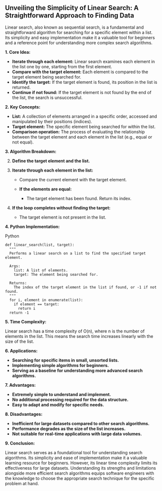 ## Unveiling the Simplicity of Linear Search: A Straightforward Approach to Finding Data

Linear search, also known as sequential search, is a fundamental and straightforward algorithm for searching for a specific element within a list. Its simplicity and easy implementation make it a valuable tool for beginners and a reference point for understanding more complex search algorithms.

**1. Core Idea:**

- **Iterate through each element:** Linear search examines each element in the list one by one, starting from the first element.
- **Compare with the target element:** Each element is compared to the target element being searched for.
- **Identify the target:** If the target element is found, its position in the list is returned.
- **Continue if not found:** If the target element is not found by the end of the list, the search is unsuccessful.

**2. Key Concepts:**

- **List:** A collection of elements arranged in a specific order, accessed and manipulated by their positions (indices).
- **Target element:** The specific element being searched for within the list.
- **Comparison operation:** The process of evaluating the relationship between the target element and each element in the list (e.g., equal or not equal).

**3. Algorithm Breakdown:**

2. **Define the target element and the list.**
4. **Iterate through each element in the list:**
    
    - Compare the current element with the target element.
    - **If the elements are equal:**
        
        - The target element has been found. Return its index.
        
    
6. **If the loop completes without finding the target:**
    
    - The target element is not present in the list.
    

**4. Python Implementation:**

Python

```
def linear_search(list, target):
  """
  Performs a linear search on a list to find the specified target element.

  Args:
    list: A list of elements.
    target: The element being searched for.

  Returns:
    The index of the target element in the list if found, or -1 if not found.
  """
  for i, element in enumerate(list):
    if element == target:
      return i
  return -1
```

**5. Time Complexity:**

Linear search has a time complexity of O(n), where n is the number of elements in the list. This means the search time increases linearly with the size of the list.

**6. Applications:**

- **Searching for specific items in small, unsorted lists.**
- **Implementing simple algorithms for beginners.**
- **Serving as a baseline for understanding more advanced search algorithms.**

**7. Advantages:**

- **Extremely simple to understand and implement.**
- **No additional processing required for the data structure.**
- **Easy to adapt and modify for specific needs.**

**8. Disadvantages:**

- **Inefficient for large datasets compared to other search algorithms.**
- **Performance degrades as the size of the list increases.**
- **Not suitable for real-time applications with large data volumes.**

**9. Conclusion:**

Linear search serves as a foundational tool for understanding search algorithms. Its simplicity and ease of implementation make it a valuable learning resource for beginners. However, its linear time complexity limits its effectiveness for large datasets. Understanding its strengths and limitations alongside more efficient search algorithms equips software engineers with the knowledge to choose the appropriate search technique for the specific problem at hand.